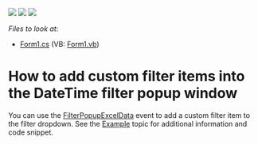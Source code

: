 <!-- default badges list -->
![](https://img.shields.io/endpoint?url=https://codecentral.devexpress.com/api/v1/VersionRange/128625307/22.1.3%2B)
[![](https://img.shields.io/badge/Open_in_DevExpress_Support_Center-FF7200?style=flat-square&logo=DevExpress&logoColor=white)](https://supportcenter.devexpress.com/ticket/details/E4265)
[![](https://img.shields.io/badge/📖_How_to_use_DevExpress_Examples-e9f6fc?style=flat-square)](https://docs.devexpress.com/GeneralInformation/403183)
<!-- default badges end -->
<!-- default file list -->
*Files to look at*:

* [Form1.cs](./CS/RangeDate/Form1.cs) (VB: [Form1.vb](./VB/RangeDate/Form1.vb))
<!-- default file list end -->
# How to add custom filter items into the DateTime filter popup window 

<p>You can use the <a href="https://documentation.devexpress.com/WindowsForms/DevExpressXtraGridViewsBaseColumnView_ShowFilterPopupDatetopic.aspx">FilterPopupExcelData</a> event to add a custom filter item to the filter dropdown. See the <a href="https://documentation.devexpress.com/WindowsForms/DevExpressXtraGridViewsBaseColumnView_ShowFilterPopupDatetopic.aspx">Example</a> topic for additional information and code snippet. </p>
